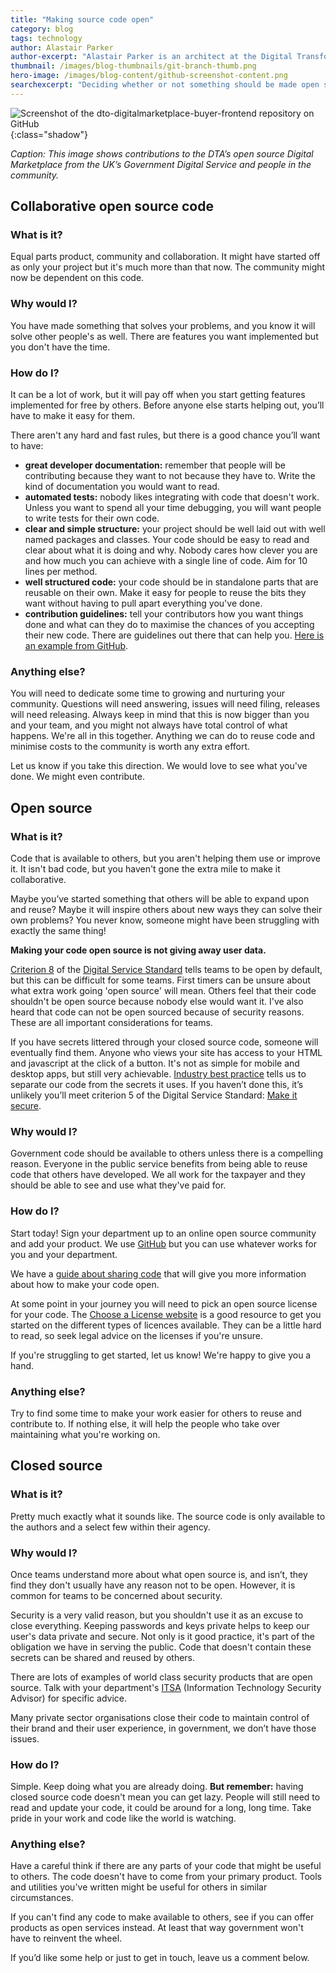 ```yaml
---
title: "Making source code open"
category: blog
tags: technology
author: Alastair Parker
author-excerpt: "Alastair Parker is an architect at the Digital Transformation Agency."
thumbnail: /images/blog-thumbnails/git-branch-thumb.png
hero-image: /images/blog-content/github-screenshot-content.png
searchexcerpt: "Deciding whether or not something should be made open source can be a tricky decision. Firstly, knowing what you're trying to achieve, and then understanding how you can get there, will make the decision a little easier. Here are three options to consider: collaborative open source, open source and closed source."
---
```


![Screenshot of the dto-digitalmarketplace-buyer-frontend repository on GitHub]({{site.url}}{{site.baseurl}}{{page.hero-image}}){:class="shadow"}

*Caption: This image shows contributions to the DTA’s open source Digital Marketplace from the UK’s Government Digital Service and people in the community.*

## Collaborative open source code

### What is it?

Equal parts product, community and collaboration. It might have started off as only your project but it's much more than that now. The community might now be dependent on this code.

### Why would I?

You have made something that solves your problems, and you know it will solve other people's as well. There are features you want implemented but you don't have the time.

### How do I?

It can be a lot of work, but it will pay off when you start getting features implemented for free by others. Before anyone else starts helping out, you’ll have to make it easy for them.

There aren't any hard and fast rules, but there is a good chance you’ll want to have:
- **great developer documentation:** remember that people will be contributing because they want to not because they have to. Write the kind of documentation you would want to read.
- **automated tests:** nobody likes integrating with code that doesn't work. Unless you want to spend all your time debugging, you will want people to write tests for their own code.
- **clear and simple structure:** your project should be well laid out with well named packages and classes. Your code should be easy to read and clear about what it is doing and why. Nobody cares how clever you are and how much you can achieve with a single line of code. Aim for 10 lines per method.
- **well structured code:** your code should be in standalone parts that are reusable on their own. Make it easy for people to reuse the bits they want without having to pull apart everything you've done.
- **contribution guidelines:** tell your contributors how you want things done and what can they do to maximise the chances of you accepting their new code. There are guidelines out there that can help you. [Here is an example from GitHub](https://help.github.com/articles/setting-guidelines-for-repository-contributors/).

### Anything else?

You will need to dedicate some time to growing and nurturing your community. Questions will need answering, issues will need filing, releases will need releasing. Always keep in mind that this is now bigger than you and your team, and you might not always have total control of what happens. We're all in this together. Anything we can do to reuse code and minimise costs to the community is worth any extra effort.

Let us know if you take this direction. We would love to see what you've done. We might even contribute.

## Open source

### What is it?

Code that is available to others, but you aren't helping them use or improve it. It isn't bad code, but you haven't gone the extra mile to make it collaborative.

Maybe you’ve started something that others will be able to expand upon and reuse? Maybe it will inspire others about new ways they can solve their own problems? You never know, someone might have been struggling with exactly the same thing!

**Making your code open source is not giving away user data.**

[Criterion 8](https://www.dta.gov.au/standard/8-make-source-code-open/) of the [Digital Service Standard](https://www.dta.gov.au/standard/) tells teams to be open by default, but this can be difficult for some teams. First timers can be unsure about what extra work going 'open source' will mean. Others feel that their code shouldn't be open source because nobody else would want it. I've also heard that code can not be open sourced because of security reasons. These are all important considerations for teams.

If you have secrets littered through your closed source code, someone will eventually find them. Anyone who views your site has access to your HTML and javascript at the click of a button. It's not as simple for mobile and desktop apps, but still very achievable. [Industry best practice](https://12factor.net/) tells us to separate our code from the secrets it uses. If you haven’t done this, it’s unlikely you’ll meet criterion 5 of the Digital Service Standard: [Make it secure](https://www.dta.gov.au/standard/5-make-it-secure/).

### Why would I?

Government code should be available to others unless there is a compelling reason. Everyone in the public service benefits from being able to reuse code that others have developed. We all work for the taxpayer and they should be able to see and use what they've paid for.

### How do I?

Start today! Sign your department up to an online open source community and add your product. We use [GitHub](https://github.com/ausdto) but you can use whatever works for you and your department.

We have a [guide about sharing code](https://www.dta.gov.au/standard/design-guides/code-sharing/) that will give you more information about how to make your code open.

At some point in your journey you will need to pick an open source license for your code.  The [Choose a License website](https://choosealicense.com/) is a good resource to get you started on the different types of licences available. They can be a little hard to read, so seek legal advice on the licenses if you're unsure.

If you're struggling to get started, let us know! We're happy to give you a hand.

### Anything else?

Try to find some time to make your work easier for others to reuse and contribute to. If nothing else, it will help the people who take over maintaining what you're working on.

## Closed source

### What is it?

Pretty much exactly what it sounds like. The source code is only available to the authors and a select few within their agency.

### Why would I?

Once teams understand more about what open source is, and isn’t, they find they don't usually have any reason not to be open. However, it is common for teams to be concerned about security.

Security is a very valid reason, but you shouldn't use it as an excuse to close everything. Keeping passwords and keys private helps to keep our user's data private and secure. Not only is it good practice, it's part of the obligation we have in serving the public. Code that doesn't contain these secrets can be shared and reused by others.

There are lots of examples of world class security products that are open source. Talk with your department's [ITSA](http://www.asd.gov.au/publications/Information_Security_Manual_2016_Controls.pdf) (Information Technology Security Advisor) for specific advice.

Many private sector organisations close their code to maintain control of their brand and their user experience, in government, we don’t have those issues.

### How do I?

Simple. Keep doing what you are already doing. **But remember:** having closed source code doesn't mean you can get lazy. People will still need to read and update your code, it could be around for a long, long time. Take pride in your work and code like the world is watching.

### Anything else?

Have a careful think if there are any parts of your code that might be useful to others. The code doesn't have to come from your primary product. Tools and utilities you've written might be useful for others in similar circumstances.

If you can't find any code to make available to others, see if you can offer products as open services instead. At least that way government won't have to reinvent the wheel.

If you’d like some help or just to get in touch, leave us a comment below.
